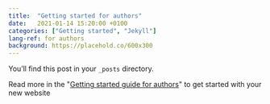 ```yaml
---
title:  "Getting started for authors"
date:   2021-01-14 15:20:00 +0100
categories: ["Getting started", "Jekyll"]
lang-ref: for authors
background: https://placehold.co/600x300
---
```

You’ll find this post in your `_posts` directory.

Read more in the "[Getting started guide for authors](https://github.com/gbif/hosted-portals/blob/main/getting-started/for-authors.md)" to get started with your new website
